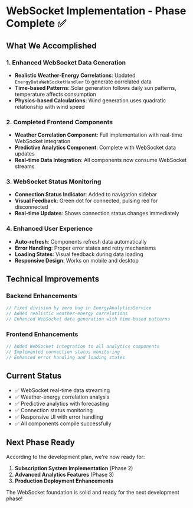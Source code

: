 # WebSocket Implementation - Phase Complete ✅

## What We Accomplished

### 1. Enhanced WebSocket Data Generation
- **Realistic Weather-Energy Correlations**: Updated `EnergyDataWebSocketHandler` to generate correlated data
- **Time-based Patterns**: Solar generation follows daily sun patterns, temperature affects consumption
- **Physics-based Calculations**: Wind generation uses quadratic relationship with wind speed

### 2. Completed Frontend Components
- **Weather Correlation Component**: Full implementation with real-time WebSocket integration
- **Predictive Analytics Component**: Complete with WebSocket data updates
- **Real-time Data Integration**: All components now consume WebSocket streams

### 3. WebSocket Status Monitoring
- **Connection Status Indicator**: Added to navigation sidebar
- **Visual Feedback**: Green dot for connected, pulsing red for disconnected
- **Real-time Updates**: Shows connection status changes immediately

### 4. Enhanced User Experience
- **Auto-refresh**: Components refresh data automatically
- **Error Handling**: Proper error states and retry mechanisms  
- **Loading States**: Visual feedback during data loading
- **Responsive Design**: Works on mobile and desktop

## Technical Improvements

### Backend Enhancements
```java
// Fixed division by zero bug in EnergyAnalyticsService
// Added realistic weather-energy correlations
// Enhanced WebSocket data generation with time-based patterns
```

### Frontend Enhancements
```typescript
// Added WebSocket integration to all analytics components
// Implemented connection status monitoring
// Enhanced error handling and loading states
```

## Current Status
- ✅ WebSocket real-time data streaming
- ✅ Weather-energy correlation analysis
- ✅ Predictive analytics with forecasting
- ✅ Connection status monitoring
- ✅ Responsive UI with error handling
- ✅ All components compile successfully

## Next Phase Ready
According to the development plan, we're now ready for:
1. **Subscription System Implementation** (Phase 2)
2. **Advanced Analytics Features** (Phase 3)
3. **Production Deployment Enhancements**

The WebSocket foundation is solid and ready for the next development phase!